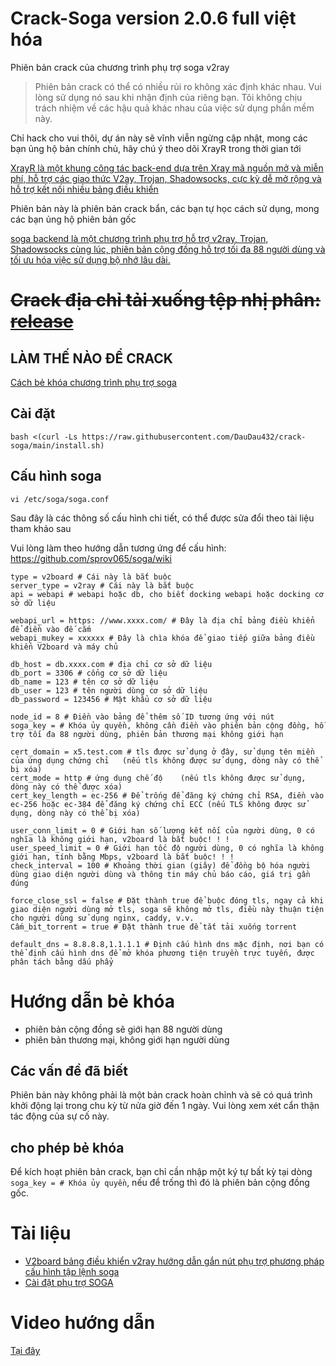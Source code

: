 # Crack-Soga version 2.0.6 full việt hóa
Phiên bản crack của chương trình phụ trợ soga v2ray

> Phiên bản crack có thể có nhiều rủi ro không xác định khác nhau. Vui lòng sử dụng nó sau khi nhận định của riêng bạn. Tôi không chịu trách nhiệm về các hậu quả khác nhau của việc sử dụng phần mềm này.
 
 Chỉ hack cho vui thôi, dự án này sẽ vĩnh viễn ngừng cập nhật, mong các bạn ủng hộ bản chính chủ, hãy chú ý theo dõi XrayR trong thời gian tới
 
[XrayR là một khung công tác back-end dựa trên Xray mã nguồn mở và miễn phí, hỗ trợ các giao thức V2ay, Trojan, Shadowsocks, cực kỳ dễ mở rộng và hỗ trợ kết nối nhiều bảng điều khiển](https://github.com/XrayR-project/XrayR)

Phiên bản này là phiên bản crack bẩn, các bạn tự học cách sử dụng, mong các bạn ủng hộ phiên bản gốc

[soga backend là một chương trình phụ trợ hỗ trợ v2ray, Trojan, Shadowsocks cùng lúc, phiên bản cộng đồng hỗ trợ tối đa 88 người dùng và tối ưu hóa việc sử dụng bộ nhớ lâu dài.](https://github.com/sprov065/soga)

# ~~Crack địa chỉ tải xuống tệp nhị phân: [release](https://github.com/RManLuo/crack-soga-v2ray/releases)~~

## LÀM THẾ NÀO ĐỂ CRACK

[Cách bẻ khóa chương trình phụ trợ soga](https://www.rman.top/2021/02/07/crack-soga/)

## Cài đặt 
```
bash <(curl -Ls https://raw.githubusercontent.com/DauDau432/crack-soga/main/install.sh)
```
## Cấu hình soga
```   
vi /etc/soga/soga.conf
```
Sau đây là các thông số cấu hình chi tiết, có thể được sửa đổi theo tài liệu tham khảo sau

Vui lòng làm theo hướng dẫn tương ứng để cấu hình: https://github.com/sprov065/soga/wiki
```
type = v2board # Cái này là bắt buộc
server_type = v2ray # Cái này là bắt buộc
api = webapi # webapi hoặc db, cho biết docking webapi hoặc docking cơ sở dữ liệu

webapi_url = https: //www.xxxx.com/ # Đây là địa chỉ bảng điều khiển để điền vào đế cắm
webapi_mukey = xxxxxx # Đây là chìa khóa để giao tiếp giữa bảng điều khiển V2board và máy chủ

db_host = db.xxxx.com # địa chỉ cơ sở dữ liệu         
db_port = 3306 # cổng cơ sở dữ liệu
db_name = 123 # tên cơ sở dữ liệu
db_user = 123 # tên người dùng cơ sở dữ liệu
db_password = 123456 # Mật khẩu cơ sở dữ liệu

node_id = 8 # Điền vào bảng để thêm số ID tương ứng với nút
soga_key = # Khóa ủy quyền, không cần điền vào phiên bản cộng đồng, hỗ trợ tối đa 88 người dùng, phiên bản thương mại không giới hạn

cert_domain = x5.test.com # tls được sử dụng ở đây, sử dụng tên miền của ứng dụng chứng chỉ   (nếu tls không được sử dụng, dòng này có thể bị xóa) 
cert_mode = http # ứng dụng chế độ    (nếu tls không được sử dụng, dòng này có thể được xóa) 
cert_key_length = ec-256 # Để trống để đăng ký chứng chỉ RSA, điền vào ec-256 hoặc ec-384 để đăng ký chứng chỉ ECC (nếu TLS không được sử dụng, dòng này có thể bị xóa)

user_conn_limit = 0 # Giới hạn số lượng kết nối của người dùng, 0 có nghĩa là không giới hạn, v2board là bắt buộc! ! !
user_speed_limit = 0 # Giới hạn tốc độ người dùng, 0 có nghĩa là không giới hạn, tính bằng Mbps, v2board là bắt buộc! ! !
check_interval = 100 # Khoảng thời gian (giây) để đồng bộ hóa người dùng giao diện người dùng và thông tin máy chủ báo cáo, giá trị gần đúng

force_close_ssl = false # Đặt thành true để buộc đóng tls, ngay cả khi giao diện người dùng mở tls, soga sẽ không mở tls, điều này thuận tiện cho người dùng sử dụng nginx, caddy, v.v.
Cấm_bit_torrent = true # Đặt thành true để tắt tải xuống torrent

default_dns = 8.8.8.8,1.1.1.1 # Định cấu hình dns mặc định, nơi bạn có thể định cấu hình dns để mở khóa phương tiện truyền trực tuyến, được phân tách bằng dấu phẩy
```
# Hướng dẫn bẻ khóa

- phiên bản cộng đồng sẽ giới hạn 88 người dùng
- phiên bản thương mại, không giới hạn người dùng
## Các vấn đề đã biết

Phiên bản này không phải là một bản crack hoàn chỉnh và sẽ có quá trình khởi động lại trong chu kỳ từ nửa giờ đến 1 ngày. Vui lòng xem xét cẩn thận tác động của sự cố này.

## cho phép bẻ khóa

Để kích hoạt phiên bản crack, bạn chỉ cần nhập một ký tự bất kỳ tại dòng `soga_key = # Khóa ủy quyền`, nếu để trống thì đó là phiên bản cộng đồng gốc.

# Tài liệu
- [V2board bảng điều khiển v2ray hướng dẫn gắn nút phụ trợ phương pháp cấu hình tập lệnh soga](https://ivpsr.com/235.html)
- [Cài đặt phụ trợ SOGA](https://v2rayn.net/19.html)

# Video hướng dẫn
[Tại đây](https://youtu.be/3mNSUUpBiMY)
